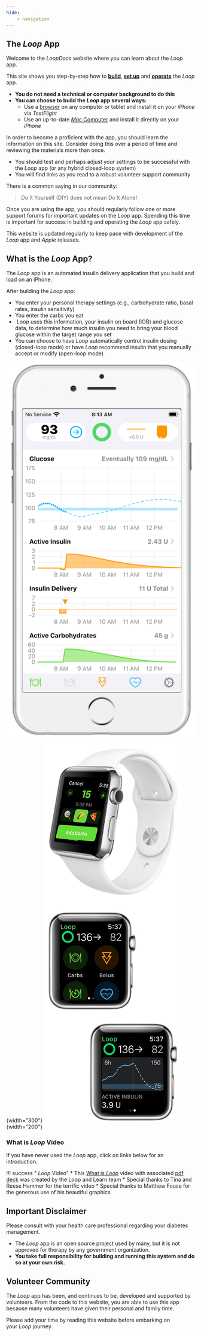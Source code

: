 ```yaml
---
hide:
    - navigation
---
```


## The *Loop* App

Welcome to the *LoopDocs* website where you can learn about the *Loop* app.

This site shows you step-by-step how to [**build**](intro/requirements.md), [**set up**](loop-3/loop-3-overview.md) and [**operate**](operation/loop/open-loop.md) the *Loop* app.

* **You do not need a technical or computer background to do this**
* **You can choose to build the *Loop* app several ways:**
    * Use a [browser](gh-actions/gh-overview.md) on any computer or tablet and install it on your *iPhone* via *TestFlight*
    * Use an up-to-date [*Mac* Computer](build/overview.md) and install it directly on your *iPhone*

In order to become a proficient with the app, you should learn the information on this site. Consider doing this over a period of time and reviewing the materials more than once.

* You should test and perhaps adjust your settings to be successful with the *Loop* app (or any hybrid closed-loop system)
* You will find links as you read to a robust volunteer support community

There is a common saying in our community:

> Do It Yourself (DIY) does not mean Do It Alone!

Once you are using the app, you should regularly follow one or more support forums for important updates on the *Loop* app. Spending this time is important for success in building and operating the *Loop* app safely.

This website is updated regularly to keep pace with development of the *Loop* app and *Apple* releases.

## What is the *Loop* App?

The *Loop* app is an automated insulin delivery application that you build and load on an iPhone.

After building the *Loop* app:

* You enter your personal therapy settings (e.g., carbohydrate ratio, basal rates, insulin sensitivity)
* You enter the carbs you eat
* &nbsp;_<span translate="no">Loop</span>_&nbsp;uses this information, your insulin on board (IOB) and glucose data, to determine how much insulin you need to bring your blood glucose within the target range you set
* You can choose to have&nbsp;_<span translate="no">Loop</span>_&nbsp;automatically control insulin dosing (closed-loop mode) or have&nbsp;_<span translate="no">Loop</span>_&nbsp;recommend insulin that you manually accept or modify (open-loop mode)

![Loop main display on phone](img/phone-loop-3.svg){width="300"}
![Loop watch screen on watch](img/watch-loop-3.svg){width="200"}

### What is&nbsp;_<span translate="no">Loop</span>_&nbsp;Video

If you have never used the *Loop* app, click on links below for an introduction.

!!! success "&nbsp;_<span translate="no">Loop</span>_&nbsp;Video"
    * This [What is&nbsp;_<span translate="no">Loop</span>_](https://youtu.be/64qhgnmkyAE) video with associated [pdf deck](http://www.loopandlearn.org/wp-content/uploads/2021/05/What-is-Loop.pdf) was created by the&nbsp;<span translate="no">Loop and Learn</span>&nbsp;team
    * Special thanks to Tina and Reese Hammer for the terrific video
    * Special thanks to Matthew Fouse for the generous use of his beautiful graphics

## Important Disclaimer

Please consult with your health care professional regarding your diabetes management.

* The *Loop* app is an open source project used by many, but it is not approved for therapy by any government organization.
* **You take full responsibility for building and running this system and do so at your own risk.**

## Volunteer Community

The *Loop* app has been, and continues to be, developed and supported by volunteers. From the code to this website, you are able to use this app because many volunteers have given their personal and family time.

Please add your time by reading this website before embarking on your&nbsp;_<span translate="no">Loop</span>_&nbsp;journey.
